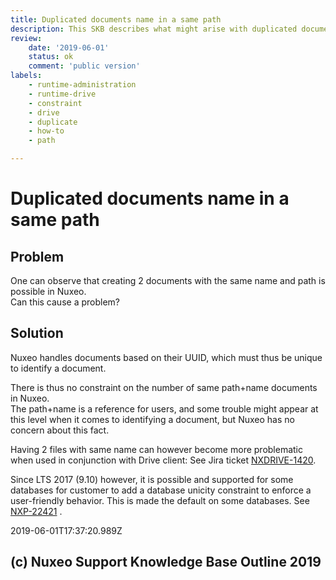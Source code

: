 ```yaml
---
title: Duplicated documents name in a same path
description: This SKB describes what might arise with duplicated documents name in a same path
review:
    date: '2019-06-01'
    status: ok
    comment: 'public version'
labels:
    - runtime-administration
    - runtime-drive
    - constraint
    - drive
    - duplicate
    - how-to
    - path

---
```

# Duplicated documents name in a same path
## Problem
One can observe that creating 2 documents with the same name and path is possible in Nuxeo.  
Can this cause a problem?
## Solution
Nuxeo handles documents based on their UUID, which must thus be unique to identify a document.  

There is thus no constraint on the number of same path+name documents in Nuxeo.  
The path+name is a reference for users, and some trouble might appear at this level when it comes to identifying a document, but Nuxeo has no concern about this fact.  

Having 2 files with same name can however become more problematic when used in conjunction with Drive client: See Jira ticket [NXDRIVE-1420](https://jira.nuxeo.com/browse/NXDRIVE-1420).

Since LTS 2017 (9.10) however, it is possible and supported for some databases for customer to add a database unicity constraint to enforce a user-friendly behavior. This is made the default on some databases. See [NXP-22421](https://jira.nuxeo.com/browse/NXP-22421) .


2019-06-01T17:37:20.989Z
## (c) Nuxeo Support Knowledge Base Outline 2019
